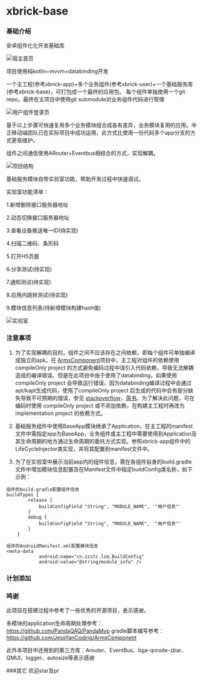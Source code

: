 # xbrick-base

### 基础介绍
安卓组件化化开发基础库

![宿主首页](https://raw.githubusercontent.com/zz-xlab/xbrick-app/master/pictures/app.png)



项目使用纯kotlin+mvvm+databinding开发

一个主工程(参考xbrick-app)+多个业务组件(参考xbrick-user)+一个基础服务库(参考xbrick-base)，可打包成一个最终的应用包。
每个组件单独使用一个git repo。最终在主项目中使用git submodule对业务组件代码进行管理

![用户组件登录页](https://github.com/zz-xlab/xbrick-app/blob/master/pictures/login.png?raw=true)

基于以上步骤可快速复用多个业务模块组合成各有差异，业务模块复用的应用。中正移动端团队已在实际项目中成功运用，此方式比使用一份代码多个app分支的方式更易维护。

组件之间通信使用ARouter+Eventbus相结合的方式，实现解耦。



![项目结构](https://raw.githubusercontent.com/zz-xlab/xbrick-app/master/pictures/arch.jpg)


基础服务模块自带实验室功能，帮助开发过程中快速调试。

实验室功能清单：

1.新增删除接口服务器地址

2.动态切换接口服务器地址

3.查看设备推送唯一ID(待实现)

4.扫描二维码、条形码

5.打开H5页面

6.分享测试(待实现)

7.通知测试(待实现)

8.应用内跳转测试(待实现)

9.模块信息列表(待新增模块构建hash值)

![实验室](https://github.com/zz-xlab/xbrick-app/blob/master/pictures/xlab.png?raw=true)



### 注意事项

1. 为了实现解耦的目的，组件之间不应该存在之间依赖，即每个组件可单独编译成独立的apk。在 [ArmsComponent](https://github.com/JessYanCoding/ArmsComponent)项目中，主工程对组件的依赖使用 compileOnly project 的方式避免编码过程中误引入代码依赖，导致无法解耦造成的编译错误。但是在此项目中由于使用了databinding，如果使用 compileOnly project 会导致运行错误，因为databinding编译过程中会通过apt/kapt生成代码，使用了compileOnly project 后生成的代码中会有部分缺失导致不可预期的错误，参见 [stackoverflow](https://stackoverflow.com/questions/58788726/question-databinding-not-working-with-runtimeonly-gradle-dependncies)，[简书](https://www.jianshu.com/p/ec09dc60061e)。为了解决此问题，可在编码时使用 compileOnly project 或不添加依赖，在构建主工程时再改为implementation project 的依赖方式。

2. 基础服务组件中使用BaseApp模块继承了Application，在主工程的manifest文件中需指定app为BaseApp，业务组件或主工程中需要使用到Application及其生命周期的地方通过生命周期的委托方式实现。参照xbrick-app组件中的LifeCycleInjector类实现，并将其配置到manifest文件中。

3. 为了在实验室中展示当前app内的组件信息，需在各组件自身的build.gradle文件中增加模块信息配置及在Manifest文件中指定buildConfig类名称，如下示例：

````
组件的build.gradle配置组件信息
buildTypes {
        release {
            buildConfigField "String", "MODULE_NAME", '"用户信息"'
        }
        debug {
            buildConfigField "String", "MODULE_NAME", '"用户信息"'
        }
    }
    
组件的AndroidManifest.xml配置模块信息
<meta-data
            android:name="cn.zzstc.lzm.BuildConfig"
            android:value="@string/module_info" />
````

### 计划添加


### 鸣谢
此项目在搭建过程中参考了一些优秀的开源项目，表示感谢。

多模块的application生命周期处理参考：https://github.com/PandaQAQ/PandaMvp
gradle脚本编写参考：https://github.com/JessYanCoding/ArmsComponent

此外本项目中还用到的第三方库：Arouter、EventBus、bga-qrcode-zbar、QMUI、logger、autosize等表示感谢

###其它
欢迎star及pr